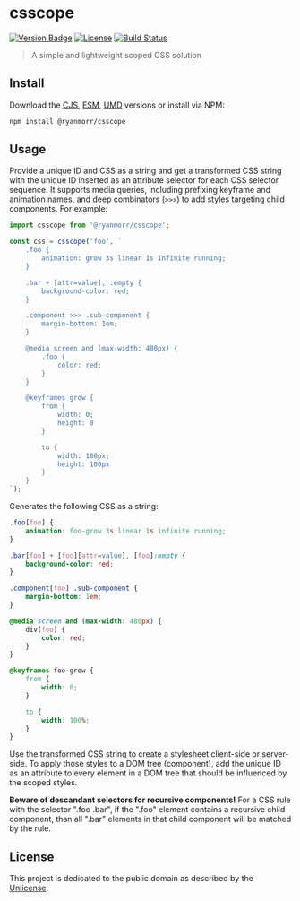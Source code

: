 # csscope

[![Version Badge][version-image]][project-url]
[![License][license-image]][license-url]
[![Build Status][build-image]][build-url]

> A simple and lightweight scoped CSS solution

## Install

Download the [CJS](https://github.com/ryanmorr/csscope/raw/master/dist/cjs/csscope.js), [ESM](https://github.com/ryanmorr/csscope/raw/master/dist/esm/csscope.js), [UMD](https://github.com/ryanmorr/csscope/raw/master/dist/umd/csscope.js) versions or install via NPM:

``` sh
npm install @ryanmorr/csscope
```

## Usage

Provide a unique ID and CSS as a string and get a transformed CSS string with the unique ID inserted as an attribute selector for each CSS selector sequence. It supports media queries, including prefixing keyframe and animation names, and deep combinators (`>>>`) to add styles targeting child components. For example:

```javascript
import csscope from '@ryanmorr/csscope';

const css = csscope('foo', `
    .foo {
        animation: grow 3s linear 1s infinite running;
    }

    .bar + [attr=value], :empty {
        background-color: red;
    }

    .component >>> .sub-component {
        margin-bottom: 1em;
    }

    @media screen and (max-width: 480px) {
        .foo {
            color: red;
        }
    }

    @keyframes grow {
        from {
            width: 0;
            height: 0
        }

        to {
            width: 100px;
            height: 100px
        }
    }
`);
```

Generates the following CSS as a string:

```css
.foo[foo] {
    animation: foo-grow 3s linear 1s infinite running;
}

.bar[foo] + [foo][attr=value], [foo]:empty {
    background-color: red;
}

.component[foo] .sub-component {
    margin-bottom: 1em;
}

@media screen and (max-width: 480px) {
    div[foo] {
        color: red;
    }
}

@keyframes foo-grow {
    from {
        width: 0;
    }

    to {
        width: 100%;
    }
}
```

Use the transformed CSS string to create a stylesheet client-side or server-side. To apply those styles to a DOM tree (component), add the unique ID as an attribute to every element in a DOM tree that should be influenced by the scoped styles.

**Beware of descandant selectors for recursive components!** For a CSS rule with the selector ".foo .bar", if the ".foo" element contains a recursive child component, than all ".bar" elements in that child component will be matched by the rule.

## License

This project is dedicated to the public domain as described by the [Unlicense](http://unlicense.org/).

[project-url]: https://github.com/ryanmorr/csscope
[version-image]: https://img.shields.io/github/package-json/v/ryanmorr/csscope?color=blue&style=flat-square
[build-url]: https://github.com/ryanmorr/csscope/actions
[build-image]: https://img.shields.io/github/actions/workflow/status/ryanmorr/csscope/node.js.yml?style=flat-square
[license-image]: https://img.shields.io/github/license/ryanmorr/csscope?color=blue&style=flat-square
[license-url]: UNLICENSE
